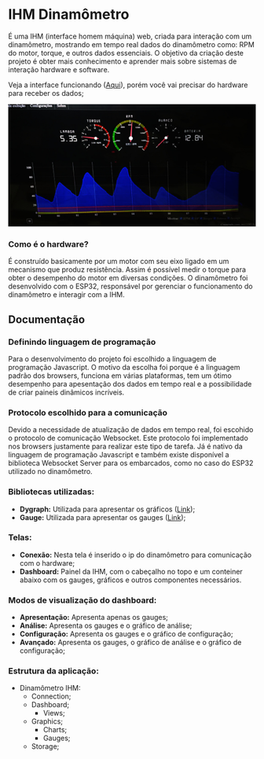 # IHM Dinamômetro
É uma IHM (interface homem máquina) web, criada para interação com um dinamômetro, mostrando em tempo real dados do dinamômetro como: RPM do motor, torque, e outros dados essenciais. O objetivo da criação deste projeto é obter mais conhecimento e aprender mais sobre sistemas de interação hardware e software.

Veja a interface funcionando ([Aqui](https://alexrokcoal.github.io/IHM-Dinamometro/)), porém você vai precisar do hardware para receber os dados;

![Imagem da tela](https://raw.githubusercontent.com/alexrokcoal/IHM-Dinamometro/master/Imagem%20da%20tela.jpg)

### Como é o hardware?
É construído basicamente por um motor com seu eixo ligado em um mecanismo que produz resistência. Assim é possível medir o torque para obter o desempenho do motor em diversas condições. O dinamômetro foi desenvolvido com o ESP32, responsável por gerenciar o funcionamento do dinamômetro e interagir com a IHM.  

## Documentação

### Definindo linguagem de programação
Para o desenvolvimento do projeto foi escolhido a linguagem de programação Javascript. O motivo da escolha foi porque é a linguagem padrão dos browsers, funciona em várias plataformas, tem um ótimo desempenho para apesentação dos dados em tempo real e a possibilidade de criar paineis dinâmicos incríveis. 

### Protocolo escolhido para a comunicação
Devido a necessidade de atualização de dados em tempo real, foi escohido o protocolo de comunicação Websocket. Este protocolo foi implementado nos browsers justamente para realizar este tipo de tarefa. Já é nativo da linguagem de programação Javascript e também existe disponível a biblioteca Websocket Server para os embarcados, como no caso do ESP32 utilizado no dinamômetro.

### Bibliotecas utilizadas:
* **Dygraph:** Utilizada para apresentar os gráficos ([Link](http://dygraphs.com/));
* **Gauge:** Utilizada para apresentar os gauges ([Link](https://canvas-gauges.com/));

### Telas:
* **Conexão:** Nesta tela é inserido o ip do dinamômetro para comunicação com o hardware;
* **Dashboard:** Painel da IHM, com o cabeçalho no topo e um conteiner abaixo com os gauges, gráficos e outros componentes necessários.

### Modos de visualização do dashboard:
* **Apresentação:** Apresenta apenas os gauges;
* **Análise:** Apresenta os gauges e o gráfico de análise; 
* **Configuração:** Apresenta os gauges e o gráfico de configuração;
* **Avançado:** Apresenta os gauges, o gráfico de análise e o gráfico de configuração;

### Estrutura da aplicação:
* Dinamômetro IHM:
    * Connection;
    * Dashboard;
        * Views;
    * Graphics;
        * Charts;
        * Gauges;
    * Storage;

